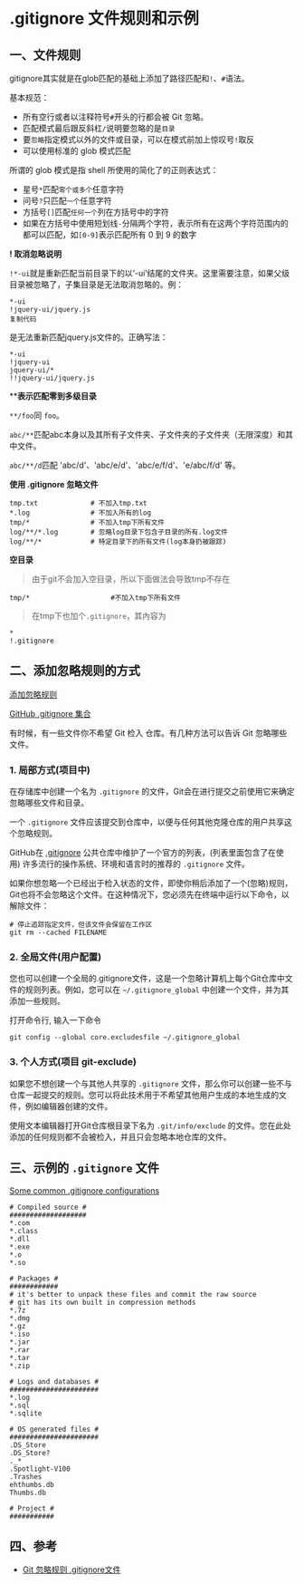 # .gitignore 文件规则和示例

## 一、文件规则

gitignore其实就是在glob匹配的基础上添加了路径匹配和`!`、`#`语法。

基本规范：

- 所有空行或者以注释符号`#`开头的行都会被 Git 忽略。
- 匹配模式最后跟反斜杠`/`说明要忽略的是`目录`
- 要`忽略`指定模式以外的文件或目录，可以在模式前加上惊叹号`!`取反
- 可以使用标准的 glob 模式匹配

所谓的 glob 模式是指 shell 所使用的简化了的正则表达式：

- 星号`*`匹配`零个或多个`任意字符
- 问号`?`只匹配`一个`任意字符
- 方括号`[]`匹配`任何一个`列在方括号中的字符
- 如果在方括号中使用短划线`-`分隔两个字符，表示所有在这两个字符范围内的都可以匹配，如`[0-9]`表示匹配所有 0 到 9 的数字

**! 取消忽略说明**

`!*-ui`就是重新匹配当前目录下的以‘-ui’结尾的文件夹。这里需要注意，如果父级目录被忽略了，子集目录是无法取消忽略的。例：

```
*-ui
!jquery-ui/jquery.js
复制代码
```

是无法重新匹配jquery.js文件的。正确写法：

```
*-ui
!jquery-ui
jquery-ui/*
!!jquery-ui/jquery.js
```

****表示匹配零到多级目录**

`**/foo`同 `foo`。

`abc/**`匹配abc本身以及其所有子文件夹、子文件夹的子文件夹（无限深度）和其中文件。

`abc/**/d`匹配 'abc/d'、'abc/e/d'、'abc/e/f/d'、'e/abc/f/d' 等。

**使用 .gitignore 忽略文件**

```
tmp.txt             # 不加入tmp.txt
*.log               # 不加入所有的log
tmp/*               # 不加入tmp下所有文件
log/**/*.log        # 忽略log目录下包含子目录的所有.log文件
log/**/*            # 特定目录下的所有文件(log本身扔被跟踪)
```

**空目录**

> 由于git不会加入空目录，所以下面做法会导致tmp不存在

```
tmp/*                    #不加入tmp下所有文件
```

> 在tmp下也加个`.gitignore`，其內容为

```
*
!.gitignore
```

## 二、添加忽略规则的方式

[添加忽略规则](https://help.github.com/en/github/using-git/ignoring-files)

[GitHub .gitignore 集合](https://github.com/github/gitignore)

有时候，有一些文件你不希望 Git 检入 仓库。有几种方法可以告诉 Git 忽略哪些文件。

### 1. 局部方式(项目中)

在存储库中创建一个名为 `.gitignore` 的文件，Git会在进行提交之前使用它来确定忽略哪些文件和目录。

一个 `.gitignore` 文件应该提交到仓库中，以便与任何其他克隆仓库的用户共享这个忽略规则。

GitHub在 [.gitignore](https://github.com/github/gitignore) 公共仓库中维护了一个官方的列表，(列表里面包含了在使用)
许多流行的操作系统、环境和语言时的推荐的 `.gitignore` 文件。

如果你想忽略一个已经出于检入状态的文件，即使你稍后添加了一个(忽略)规则，Git也将不会忽略这个文件。在这种情况下，您必须先在终端中运行以下命令，以解除文件：

```
# 停止追踪指定文件，但该文件会保留在工作区
git rm --cached FILENAME
```

### 2. 全局文件(用户配置)

您也可以创建一个全局的.gitignore文件，这是一个忽略计算机上每个Git仓库中文件的规则列表。例如，您可以在 `~/.gitignore_global` 中创建一个文件，并为其添加一些规则。

打开命令行, 输入一下命令

```
git config --global core.excludesfile ~/.gitignore_global
```

### 3. 个人方式(项目 git-exclude)

如果您不想创建一个与其他人共享的 `.gitignore` 文件，那么你可以创建一些不与仓库一起提交的规则。您可以将此技术用于不希望其他用户生成的本地生成的文件，例如编辑器创建的文件。

使用文本编辑器打开Git仓库根目录下名为 `.git/info/exclude` 的文件。您在此处添加的任何规则都不会被检入，并且只会忽略本地仓库的文件。

## 三、示例的 `.gitignore` 文件

[Some common .gitignore configurations](https://gist.github.com/octocat/9257657)

```
# Compiled source #
###################
*.com
*.class
*.dll
*.exe
*.o
*.so

# Packages #
############
# it's better to unpack these files and commit the raw source
# git has its own built in compression methods
*.7z
*.dmg
*.gz
*.iso
*.jar
*.rar
*.tar
*.zip

# Logs and databases #
######################
*.log
*.sql
*.sqlite

# OS generated files #
######################
.DS_Store
.DS_Store?
._*
.Spotlight-V100
.Trashes
ehthumbs.db
Thumbs.db

# Project #
###########
```

## 四、参考

- [Git 忽略规则 .gitignore文件](https://www.cnblogs.com/baiqiantao/p/7798132.html)

